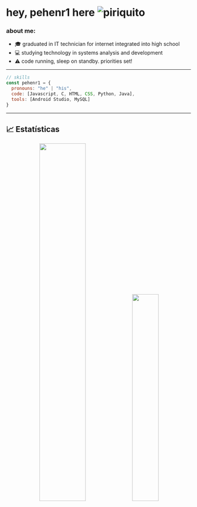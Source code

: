 # hey, pehenr1 here ![piriquito](https://camo.githubusercontent.com/f53c0bfbaab03fb628447c8c37d2ea7d78f61528e1c8d14795d363f46e47f01f/68747470733a2f2f63756c746f667468657061727479706172726f742e636f6d2f706172726f74732f68642f737461626c65706172726f742e676966)

### about me:
- :mortar_board: graduated in IT technician for internet integrated into high school       
- :computer: studying technology in systems analysis and development
- :warning: code running, sleep on standby. priorities set!
---
                                                                                                                         
```javascript
// skills
const pehenr1 = {
  pronouns: "he" | "his",
  code: [Javascript, C, HTML, CSS, Python, Java],
  tools: [Android Studio, MySQL]
}
```
---

## 📈 Estatísticas
<div align='center'>
  <img width="50%"  src="https://github-readme-stats.vercel.app/api?username=Isabelaponte&show_icons=true&theme=radical&include_all_commits=true&count_private=true">
  <img width="38%" src="https://github-readme-stats.vercel.app/api/top-langs/?username=Isabelaponte&layout=compact&langs_count=16&theme=radical"/>
</div>


